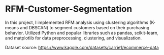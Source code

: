 # RFM-Customer-Segmentation
In this project, I implemented RFM analysis using clustering algorithms (K-means and DBSCAN) to segment customers based on their purchasing behavior. Utilized Python and popular libraries such as pandas, scikit-learn, and matplotlib for data preprocessing, clustering, and visualization.

Dataset source: https://www.kaggle.com/datasets/carrie1/ecommerce-data
